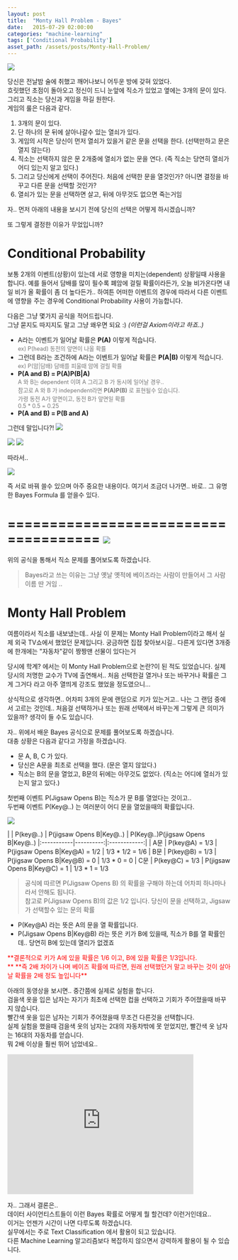 ```yaml
---
layout: post
title:  "Monty Hall Problem - Bayes"
date:   2015-07-29 02:00:00
categories: "machine-learning"
tags: ['Conditional Probability']
asset_path: /assets/posts/Monty-Hall-Problem/
---
```


<img src="{{page.asset_path}}saw-play-a-game.jpg" class="img-responsive img-rounded">

당신은 전날밤 술에 취했고 깨어나보니 어두운 방에 갖혀 있었다. <br>
흐릿했던 초점이 돌아오고 정신이 드니 눈앞에 직소가 있었고 옆에는 3개의 문이 있다.<br>
그리고 직소는 당신과 게임을 하길 원한다.<br>
게임의 룰은 다음과 같다.

1. 3개의 문이 있다.
2. 단 하나의 문 뒤에 살아나갈수 있는 열쇠가 있다.
3. 게임의 시작은 당신이 먼저 열쇠가 있을거 같은 문을 선택을 한다. (선택만하고 문은 열지 않는다)
4. 직소는 선택하지 않은 문 2개중에 열쇠가 없는 문을 연다. (즉 직소는 당연히 열쇠가 어디 있는지 알고 있다.)
5. 그리고 당신에게 선택이 주어진다. 처음에 선택한 문을 열것인가? 아니면 결정을 바꾸고 다른 문을 선택할 것인가?
6. 열쇠가 있는 문을 선택하면 살고, 뒤에 아무것도 없으면 죽는거임

자.. 먼저 아래의 내용을 보시기 전에 당신의 선택은 어떻게 하시겠습니까?

또 그렇게 결정한 이유가 무었입니까?


# Conditional Probability

보통 2개의 이벤트(상황)이 있는데 서로 영향을 미치는(dependent) 상황일때 사용을 합니다.
예를 들어서 담배를 많이 필수록 폐암에 걸릴 확률이라든가, 오늘 비가온다면 내일 비가 올 확률이 좀 더 높다든가.. 
하여튼 어떠한 이벤트의 경우에 따라서 다른 이벤트에 영향을 주는 경우에 Conditional Probability 사용이 가능합니다.

다음은 그냥 몇가지 공식을 적어드립니다. <br>
그냥 묻지도 따지지도 말고 그냥 왜우면 되요 :) *(이런걸 Axiom이라고 하죠..)*

- A라는 이벤트가 일어날 확률은 **P(A)** 이렇게 적습니다.<br>
  <span style="color:#777; font-size:0.9em;">ex) P(head) 동전의 앞면이 나올 확률</span>
- 그런데 B라는 조건하에 A라는 이벤트가 일어날 확률은 **P(A\|B)** 이렇게 적습니다. <br>
  <span style="color:#777; font-size:0.9em;">ex) P(암|담배) 담배를 피울때 암에 걸릴 확률</span>
- **P(A and B) = P(A)P(B\|A)**<br>
  <span style="color:#777; font-size:0.9em;">A 와 B는 dependent 이며 A 그리고 B 가 동시에 일어날 경우.. <br>
   참고로 A 와 B 가 independent라면 **P(A)P(B)** 로 표현될수 있습니다.<br> 
   가령 동전 A가 앞면이고, 동전 B가 앞면일 확률<br> 
   0.5 * 0.5 = 0.25
  </span>
- **P(A and B) = P(B and A)**

그런데 말입니다?!
<img src="{{page.asset_path}}but-the-thing.jpg" class="img-responsive img-rounded">

<img src="{{page.asset_path}}f101.gif" class="img-responsive img-rounded">

<img src="{{page.asset_path}}f102.gif" class="img-responsive img-rounded">

따라서..

<img src="{{page.asset_path}}f103.gif" class="img-responsive img-rounded">

즉 서로 바꿔 쓸수 있으며 아주 중요한 내용이다. 여기서 조금더 나가면.. 바로.. 그 유명한 Bayes Formula 를 얻을수 있다.

=====================================
<img src="{{page.asset_path}}formula.gif" class="img-responsive img-rounded">
=====================================

위의 공식을 통해서 직소 문제를 풀어보도록 하겠습니다.

> Bayes라고 쓰는 이유는 그냥 옛날 옛적에 베이즈라는 사람이 만들어서 그 사람 이름 딴 거임 ..

# Monty Hall Problem

여름이라서 직소를 내보냈는데.. 사실 이 문제는 Monty Hall Problem이라고 해서 실제 외국 TV쇼에서 했었던 문제입니다.
궁금하면 집접 찾아보시길.. 다른게 있다면 3개중에 한개에는 "자동차"같이 짱짱맨 선물이 있다는거

당시에 학계? 에서는 이 Monty Hall Problem으로 논란?이 된 적도 있었습니다. 실제 당시의 저명한 교수가 TV에 출연해서.. 
처음 선택한걸 열거나 또는 바꾸거나 확률은 그게 그거다 라고 아주 열띄게 강조도 했었을 정도였으니...

상식적으로 생각하면.. 어차피 3개의 문에 랜덤으로 키가 있는거고.. 나는 그 랜덤 중에서 고르는 것인데..
처음걸 선택하거나 또는 원래 선택에서 바꾸는게 그렇게 큰 의미가 있을까? 생각이 들 수도 있습니다.

자.. 위에서 배운 Bayes 공식으로 문제를 풀어보도록 하겠습니다.<br>
대충 상황은 다음과 같다고 가정을 하겠습니다.

- 문 A, B, C 가 있다.
- 당신은 A문을 최초로 선택을 했다. (문은 열지 않았다.)
- 직소는 B의 문을 열었고, B문의 뒤에는 아무것도 없었다. (직소는 어디에 열쇠가 있는지 알고 있다.)

첫번째 이벤트 P(Jigsaw Opens B)는 직소가 문 B를 열었다는 것이고.. <br>
두번째 이벤트 P(Key@..) 는 여러분이 어디 문을 열었을때의 확률입니다.

<img src="{{page.asset_path}}monty_formula.gif" class="img-responsive img-rounded">

|  | P(key@..) | P(jigsaw Opens B\|Key@..) | P(Key@..)P(jigsaw Opens B\|Key@..)
|:-----------|----------:|:------------:|
| A문 | P(key@A) = 1/3 | P(jigsaw Opens B\|Key@A) = 1/2 | 1/3 * 1/2 = 1/6
| B문 | P(key@B) = 1/3 | P(jigsaw Opens B\|Key@B) = 0   | 1/3 * 0 = 0
| C문 | P(key@C) = 1/3 | P(jigsaw Opens B\|Key@C) = 1   | 1/3 * 1 = 1/3

> 공식에 따르면 P(Jigsaw Opens B) 의 확률을 구해야 하는데 어차피 하나마나라서 안해도 됩니다.<br>
> 참고로 P(Jigsaw Opens B)의 값은 1/2 입니다. 당신이 문을 선택하고, Jigsaw가 선택할수 있는 문의 확률

- P(Key@A) 라는 뜻은 A의 문을 열 확률입니다.
- P(Jigsaw Opens B\|Key@B) 라는 뜻은 키가 B에 있을때, 직소가 B를 열 확률인데.. 당연히 B에 있는데 열리가 없겠죠
 
<span style="color:red">
**결론적으로 키가 A에 있을 확률은 1/6 이고, B에 있을 확률은 1/3입니다.<br>**
**즉 2배 차이가 나며 베이즈 확률에 따르면, 원래 선택했던거 말고 바꾸는 것이 살아날 확률을 2배 정도 높입니다**
</span>

아래의 동영상을 보시면.. 중간쯤에 실제로 실험을 합니다.<br>
검을색 옷을 입은 남자는 자기가 최초에 선택한 컵을 선택하고 기회가 주어졌을때 바꾸지 않습니다.<br>
빨간색 옷을 입은 남자는 기회가 주어졌을때 무조건 다른것을 선택합니다. <br>
실제 실험을 했을때 검을색 옷의 남자는 2대의 자동차밖에 못 얻었지만, 빨간색 옷 남자는 16대의 자동차를 얻습니다.<br>
뭐 2배 이상을 훨씬 뛰어 넘었네요..

<iframe width="420" height="315" src="https://www.youtube.com/embed/o_djTy3G0pg" frameborder="0" allowfullscreen></iframe>


자.. 그래서 결론은..<br>
데이터 사이언티스트들이 이런 Bayes 확률로 어떻게 뭘 할건데? 이런거인데요..<br>
이거는 언젠가 시간이 나면 다루도록 하겠습니다.<br>
실무에서는 주로 Text Classification 에서 활용이 되고 있습니다.<br>
다른 Machine Learning 알고리즘보다 복잡하지 않으면서 강력하게 활용이 될 수 있습니다.
